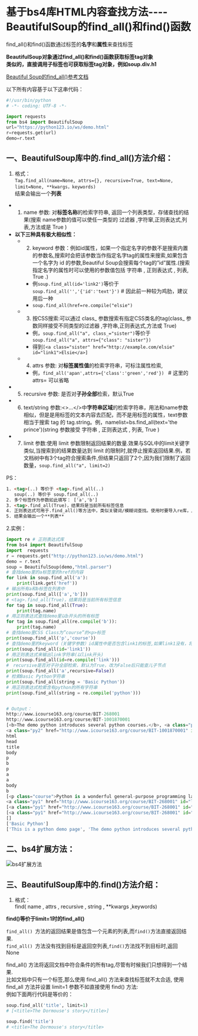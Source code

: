 # 基于bs4库HTML内容查找方法----BeautifulSoup的find_all()和find()函数
find_all()和find()函数通过标签的**名字**和**属性**来查找标签

**BeautifulSoup对象通过find_all()和find()函数获取标签tag对象  
类似的，直接调用子标签也可获取标签tag对象，例如soup.div.h1**

[Beautiful Soup的find_all()参考文档](https://beautifulsoup.readthedocs.io/zh_CN/v4.4.0/index.html?highlight=find_all#find-all)




以下所有内容基于以下这串代码：
```python
#!/usr/bin/python
# -*- coding: UTF-8 -*-

import requests
from bs4 import BeautifulSoup
url="https://python123.io/ws/demo.html"
r=requests.get(url)
demo=r.text
```







## 一、BeautifulSoup库中的.find_all()方法介绍：

1. 格式：  
`Tag.find_all(name=None, attrs={}, recursive=True, text=None, limit=None, **kwargs，keywords)`  
结果会输出一个**列表**  
* 1. name 参数: 对**标签名称**的检索字符串, 返回一个列表类型，存储查找的结果(搜索 name参数的值可以使任一类型的 过滤器 ,字符窜,正则表达式,列表,方法或是 True )
* **以下三种具有极大相似性：**
  * 2. keyword 参数：例如id属性，如果一个指定名字的参数不是搜索内置的参数名,搜索时会把该参数当作指定名字tag的属性来搜索,如果包含一个名字为 id 的参数,Beautiful Soup会搜索每个tag的”id”属性.(搜索指定名字的属性时可以使用的参数值包括 字符串 , 正则表达式 , 列表, True .)
    - 例`soup.find_all(id='link2')`等价于`soup.find_all('','{'id':'text'}')`  # 因此前一种较为鸡肋，建议用后一种
    - `soup.find_all(href=re.compile("elsie")`
  * 3. 按CSS搜索:可以通过 class_ 参数搜索有指定CSS类名的tag(class_ 参数同样接受不同类型的过滤器 ,字符串,正则表达式,方法或 True)
    - 例，`soup.find_all("a", class_="sister")`等价于`soup.find_all("a", attrs={"class": "sister"})`
    - 得到`[<a class="sister" href="http://example.com/elsie" id="link1">Elsie</a>]`
  * 4. attrs 参数: 对**标签属性值**的检索字符串，可标注属性检索,
    * 例，`find_all('apan',attrs={'class':'green','red'}) ` # 这里的attrs=    可以省略
* 5. recursive 参数: 是否对**子孙全部**检索，默认True
* 6. text/string 参数:<>…</>中**字符串区域**的检索字符串，用法和name参数相似，但是是用标签的文本内容去匹配，而不是用标签的属性，text参数相当于搜索 tag 的 tag.string。例，namelist=bs.find_all(text='the prince')(string 参数接受 字符串 , 正则表达式 , 列表, True )
* 7. limit 参数:使用 limit 参数限制返回结果的数量.效果与SQL中的limit关键字类似,当搜索到的结果数量达到 limit 的限制时,就停止搜索返回结果.例，若文档树中有3个tag符合搜索条件,但结果只返回了2个,因为我们限制了返回数量，`soup.find_all("a", limit=2)`

PS：  
```html
1. <tag>(..) 等价于 <tag>.find_all(..)  
   soup(..) 等价于 soup.find_all(..)  
2. 多个标签作为参数如此填写： ['a','b']
3. <tag>.find_all(True)，结果将是当前所有标签信息   
4. 正则表达式可用于.find_all()等方法中，类似关键词/模糊词查找。使用时要导入re库，用re.compile()方法
5. 结果会输出一个**列表**
```

2.实例：
```python
import re # 正则表达式库
from bs4 import BeautifulSoup
import  requests
r = requests.get("http://python123.io/ws/demo.html")
demo = r.text
soup = BeautifulSoup(demo,"html.parser")
# 查找demo里的a标签里的href的内容
for link in soup.find_all('a'):
    print(link.get('href'))
# 输出所有a和b标签在列表中
print(soup.find_all(['a','b']))
# <tag>.find_all(True)，结果将是当前所有标签信息   
for tag in soup.find_all(True):
    print(tag.name)
# 用正则表达式查找demo里以b开头的所有标签
for tag in soup.find_all(re.compile('b')):
    print(tag.name)
# 查找demo里CSS Class为”course”的<p>标签
print(soup.find_all('p','course'))
# 查找demo里的keyword（关键字参数）id属性中是否包含link1的标签,如果link1没有，将输出空
print(soup.find_all(id='link1'))
# 用正则表达式来输出link字符串(以link开头)
print(soup.find_all(id=re.compile('link')))
#　recursive是否对子孙全部检索，默认为True，改为False后只能查儿子节点
print(soup.find_all('a',recursive=False))
# 检索Basic Python字符串
print(soup.find_all(string = 'Basic Python'))
# 用正则表达式检索含有python的所有字符串
print(soup.find_all(string = re.compile('python')))


# Output：
http://www.icourse163.org/course/BIT-268001
http://www.icourse163.org/course/BIT-1001870001
[<b>The demo python introduces several python courses.</b>, <a class="py1" href="http://www.icourse163.org/course/BIT-268001" id="link1">Basic Python</a>, 
<a class="py2" href="http://www.icourse163.org/course/BIT-1001870001" id="link2">Advanced Python</a>]
html
head
title
body
p
b
p
a
a
body
b
[<p class="course">Python is a wonderful general-purpose programming language. You can learn Python from novice to professional by tracking the following courses:
<a class="py1" href="http://www.icourse163.org/course/BIT-268001" id="link1">Basic Python</a> and <a class="py2" href="http://www.icourse163.org/course/BIT-1001870001" id="link2">Advanced Python</a>.</p>]
[<a class="py1" href="http://www.icourse163.org/course/BIT-268001" id="link1">Basic Python</a>]
[<a class="py1" href="http://www.icourse163.org/course/BIT-268001" id="link1">Basic Python</a>, <a class="py2" href="http://www.icourse163.org/course/BIT-1001870001" id="link2">Advanced Python</a>]
[]
['Basic Python']
['This is a python demo page', 'The demo python introduces several python courses.']

```

## 二、bs4扩展方法：
![bs4扩展方法](https://img-blog.csdnimg.cn/20190109173523345.png?x-oss-process=image/watermark,type_ZmFuZ3poZW5naGVpdGk,shadow_10,text_aHR0cHM6Ly9ibG9nLmNzZG4ubmV0L3FxXzQ0MTA1Nzc4,size_16,color_FFFFFF,t_70)


## 三、BeautifulSoup库中的.find()方法介绍：

1. 格式：  
find( name , attrs , recursive , string , **kwargs ,keywords)

**find()等价于limit=1时的find_all()**

`find_all() `方法的返回结果是值包含一个元素的列表,而` find() `方法直接返回结果.  
`find_all() `方法没有找到目标是返回空列表,` find() `方法找不到目标时,返回 None  

find_all() 方法将返回文档中符合条件的所有tag,尽管有时候我们只想得到一个结果.  
比如文档中只有一个<body>标签,那么使用 find_all() 方法来查找<body>标签就不太合适, 使用 find_all 方法并设置 limit=1 参数不如直接使用 find() 方法:  
例如下面两行代码是等价的：  
```python
soup.find_all('title', limit=1)
# [<title>The Dormouse's story</title>]

soup.find('title')
# <title>The Dormouse's story</title>
```
